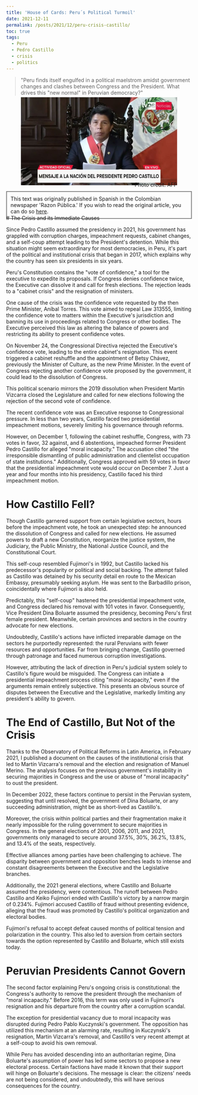 ```yaml
---
title: 'House of Cards: Peru´s Political Turmoil'
date: 2021-12-11
permalink: /posts/2021/12/peru-crisis-castillo/
toc: true
tags:
  - Peru
  - Pedro Castillo
  - crisis
  - politics
---
```

> "Peru finds itself engulfed in a political maelstrom amidst government changes and clashes between Congress and the President. What drives this "new normal" in Peruvian democracy?"

<div style="text-align: center;">
  <figure style="display: inline-block; text-align: center; margin-top: -10px;">
    <img src="/images/castillo-coup.jpg" style="display: block;">
    <figcaption style="margin-top: -10px; text-align: right;">Photo credit: AFP</figcaption>
  </figure>
</div>
<div style="border: 2px solid grey; padding: 10px; margin-top: -5px; margin-bottom: -11px;">
This text was originally published in Spanish in the Colombian newspaper 'Razon Pública.' If you wish to read the original article, you can do so <a href="https://razonpublica.com/castillo-de-naipes/">here</a>.
</div>
# The Crisis and its Immediate Causes

Since Pedro Castillo assumed the presidency in 2021, his government has grappled with corruption charges, impeachment requests, cabinet changes, and a self-coup attempt leading to the President's detention. While this situation might seem extraordinary for most democracies, in Peru, it's part of the political and institutional crisis that began in 2017, which explains why the country has seen six presidents in six years.

Peru's Constitution contains the "vote of confidence," a tool for the executive to expedite its proposals. If Congress denies confidence twice, the Executive can dissolve it and call for fresh elections. The rejection leads to a "cabinet crisis" and the resignation of ministers.

One cause of the crisis was the confidence vote requested by the then Prime Minister, Aníbal Torres. This vote aimed to repeal Law 313555, limiting the confidence vote to matters within the Executive's jurisdiction and banning its use in proceedings related to Congress or other bodies. The Executive perceived this law as altering the balance of powers and restricting its ability to present confidence votes.

On November 24, the Congressional Directiva rejected the Executive's confidence vote, leading to the entire cabinet's resignation. This event triggered a cabinet reshuffle and the appointment of Betsy Chávez, previously the Minister of Culture, as the new Prime Minister. In the event of Congress rejecting another confidence vote proposed by the government, it could lead to the dissolution of Congress.

This political scenario mirrors the 2019 dissolution when President Martín Vizcarra closed the Legislature and called for new elections following the rejection of the second vote of confidence.

The recent confidence vote was an Executive response to Congressional pressure. In less than two years, Castillo faced two presidential impeachment motions, severely limiting his governance through reforms.

However, on December 1, following the cabinet reshuffle, Congress, with 73 votes in favor, 32 against, and 6 abstentions, impeached former President Pedro Castillo for alleged "moral incapacity." The accusation cited "the irresponsible dismantling of public administration and clientelist occupation of state institutions." Additionally, Congress approved with 59 votes in favor that the presidential impeachment vote would occur on December 7. Just a year and four months into his presidency, Castillo faced his third impeachment motion.

# How Castillo Fell?

Though Castillo garnered support from certain legislative sectors, hours before the impeachment vote, he took an unexpected step: he announced the dissolution of Congress and called for new elections. He assumed powers to draft a new Constitution, reorganize the justice system, the Judiciary, the Public Ministry, the National Justice Council, and the Constitutional Court.

This self-coup resembled Fujimori's in 1992, but Castillo lacked his predecessor's popularity or political and social backing. The attempt failed as Castillo was detained by his security detail en route to the Mexican Embassy, presumably seeking asylum. He was sent to the Barbadillo prison, coincidentally where Fujimori is also held.

Predictably, this "self-coup" hastened the presidential impeachment vote, and Congress declared his removal with 101 votes in favor. Consequently, Vice President Dina Boluarte assumed the presidency, becoming Peru's first female president. Meanwhile, certain provinces and sectors in the country advocate for new elections.

Undoubtedly, Castillo's actions have inflicted irreparable damage on the sectors he purportedly represented: the rural Peruvians with fewer resources and opportunities. Far from bringing change, Castillo governed through patronage and faced numerous corruption investigations.

However, attributing the lack of direction in Peru's judicial system solely to Castillo's figure would be misguided. The Congress can initiate a presidential impeachment process citing "moral incapacity," even if the arguments remain entirely subjective. This presents an obvious source of disputes between the Executive and the Legislative, markedly limiting any president's ability to govern.

# The End of Castillo, But Not of the Crisis

Thanks to the Observatory of Political Reforms in Latin America, in February 2021, I published a document on the causes of the institutional crisis that led to Martín Vizcarra's removal and the election and resignation of Manuel Merino. The analysis focuses on the previous government's instability in securing majorities in Congress and the use or abuse of "moral incapacity" to oust the president.

In December 2022, these factors continue to persist in the Peruvian system, suggesting that until resolved, the government of Dina Boluarte, or any succeeding administration, might be as short-lived as Castillo's.

Moreover, the crisis within political parties and their fragmentation make it nearly impossible for the ruling government to secure majorities in Congress. In the general elections of 2001, 2006, 2011, and 2021, governments only managed to secure around 37.5%, 30%, 36.2%, 13.8%, and 13.4% of the seats, respectively.

Effective alliances among parties have been challenging to achieve. The disparity between government and opposition benches leads to intense and constant disagreements between the Executive and the Legislative branches.

Additionally, the 2021 general elections, where Castillo and Boluarte assumed the presidency, were contentious. The runoff between Pedro Castillo and Keiko Fujimori ended with Castillo's victory by a narrow margin of 0.234%. Fujimori accused Castillo of fraud without presenting evidence, alleging that the fraud was promoted by Castillo's political organization and electoral bodies.

Fujimori's refusal to accept defeat caused months of political tension and polarization in the country. This also led to aversion from certain sectors towards the option represented by Castillo and Boluarte, which still exists today.

# Peruvian Presidents Cannot Govern

The second factor explaining Peru's ongoing crisis is constitutional: the Congress's authority to remove the president through the mechanism of "moral incapacity." Before 2016, this term was only used in Fujimori's resignation and his departure from the country after a corruption scandal.

The exception for presidential vacancy due to moral incapacity was disrupted during Pedro Pablo Kuczynski's government. The opposition has utilized this mechanism at an alarming rate, resulting in Kuczynski's resignation, Martin Vizcarra's removal, and Castillo's very recent attempt at a self-coup to avoid his own removal.

While Peru has avoided descending into an authoritarian regime, Dina Boluarte's assumption of power has led some sectors to propose a new electoral process. Certain factions have made it known that their support will hinge on Boluarte's decisions. The message is clear: the citizens' needs are not being considered, and undoubtedly, this will have serious consequences for the country.
